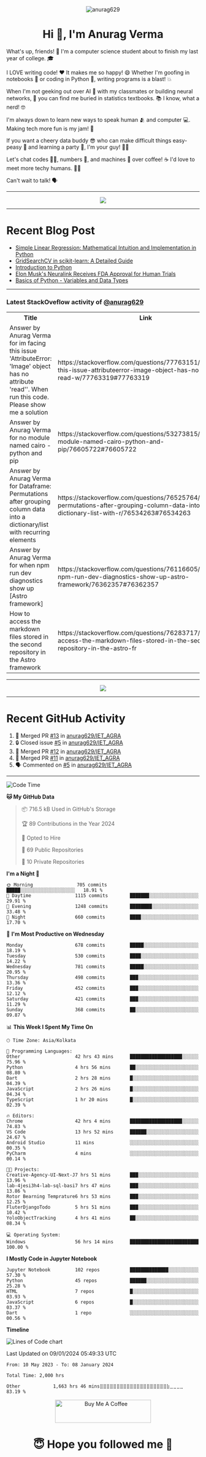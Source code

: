 

<p align="center"> <img src="https://komarev.com/ghpvc/?username=anurag629&label=Profile%20views&color=0e75b6&style=flat" alt="anurag629" /> </p>

<h1 align="center">Hi 👋, I'm Anurag Verma</h1>

What's up, friends! 👋 I'm a computer science student about to finish my last year of college. 🎓

I LOVE writing code! ❤️ It makes me so happy! 😄 Whether I'm goofing in notebooks 📓 or coding in Python 🐍, writing programs is a blast! 💥

When I'm not geeking out over AI 🤖 with my classmates or building neural networks, 🧠 you can find me buried in statistics textbooks. 📚 I know, what a nerd! 🤓

I'm always down to learn new ways to speak human 🫂 and computer 💻. Making tech more fun is my jam! 🍇

If you want a cheery data buddy 😎 who can make difficult things easy-peasy 🥝 and learning a party 🎉, I'm your guy! 🙋‍♂️

Let's chat codes 👨‍💻, numbers 🧮, and machines 🤖 over coffee! ☕ I'd love to meet more techy humans. 💁‍♂️

Can't wait to talk! 🗣️

---

<p align="center">
  <img src="https://spotify-github-profile.vercel.app/api/view.svg?uid=mwvywke3fo2gajpenodnmobfh&cover_image=true&theme=default&show_offline=false&background_color=121212&interchange=false&bar_color=53b14f&bar_color_cover=true">
</p>

---

# Recent Blog Post

<!-- BLOG-POST-LIST:START -->
- [Simple Linear Regression: Mathematical Intuition and Implementation in Python](https://codercops.tech/blog/machine-learning-algorithms/simple-linear-regression-mathematical-intuation)
- [GridSearchCV in scikit-learn: A Detailed Guide](https://codercops.tech/blog/gridsearchcv-in-scikit-learn-a-detailed-guide)
- [Introduction to Python](https://codercops.tech/blog/python-tutorial/introduction-to-python)
- [Elon Musk&#39;s Neuralink Receives FDA Approval for Human Trials](https://codercops.tech/blog/elon-musks-neuralink-receives-fda-approval-for-human-trials)
- [Basics of Python - Variables and Data Types](https://codercops.tech/blog/python-basics-of-python-variables-and-data-types)
<!-- BLOG-POST-LIST:END -->

---

### Latest StackOveflow activity of [@anurag629](https://github.com/anurag629)
<table>
  <tr><th>Title</th><th>Link</th></tr>
  <!-- STACKOVERFLOW:START --><tr><td>Answer by Anurag Verma for im facing this issue &#39;AttributeError: &#39;Image&#39; object has no attribute &#39;read&#39;&#39;. When run this code. Please show me a solution</td><td>https://stackoverflow.com/questions/77763151/im-facing-this-issue-attributeerror-image-object-has-no-attribute-read-w/77763319#77763319</td></tr><tr><td>Answer by Anurag Verma for no module named cairo - python and pip</td><td>https://stackoverflow.com/questions/53273815/no-module-named-cairo-python-and-pip/76605722#76605722</td></tr><tr><td>Answer by Anurag Verma for Dataframe: Permutations after grouping column data into a dictionary/list with recurring elements</td><td>https://stackoverflow.com/questions/76525764/dataframe-permutations-after-grouping-column-data-into-a-dictionary-list-with-r/76534263#76534263</td></tr><tr><td>Answer by Anurag Verma for when npm run dev diagnostics show up [Astro framework]</td><td>https://stackoverflow.com/questions/76116605/when-npm-run-dev-diagnostics-show-up-astro-framework/76362357#76362357</td></tr><tr><td>How to access the markdown files stored in the second repository in the Astro framework</td><td>https://stackoverflow.com/questions/76283717/how-to-access-the-markdown-files-stored-in-the-second-repository-in-the-astro-fr</td></tr><!-- STACKOVERFLOW:END -->
</table>

---

<p align="center">
  <img alig src="https://github-profile-trophy.vercel.app/?username=anurag629&theme=onedark&column=-1" />
</p>

---

# Recent GitHub Activity
<!--START_SECTION:activity-->
1. 🎉 Merged PR [#13](https://github.com/anurag629/IET_AGRA/pull/13) in [anurag629/IET_AGRA](https://github.com/anurag629/IET_AGRA)
2. 🔒 Closed issue [#5](https://github.com/anurag629/IET_AGRA/issues/5) in [anurag629/IET_AGRA](https://github.com/anurag629/IET_AGRA)
3. 🎉 Merged PR [#12](https://github.com/anurag629/IET_AGRA/pull/12) in [anurag629/IET_AGRA](https://github.com/anurag629/IET_AGRA)
4. 🎉 Merged PR [#11](https://github.com/anurag629/IET_AGRA/pull/11) in [anurag629/IET_AGRA](https://github.com/anurag629/IET_AGRA)
5. 🗣 Commented on [#5](https://github.com/anurag629/IET_AGRA/issues/5#issuecomment-1854540580) in [anurag629/IET_AGRA](https://github.com/anurag629/IET_AGRA)
<!--END_SECTION:activity-->

---

<!--START_SECTION:waka-->
![Code Time](http://img.shields.io/badge/Code%20Time-2%2C005%20hrs%202%20mins-blue)

**🐱 My GitHub Data** 

> 📦 716.5 kB Used in GitHub's Storage 
 > 
> 🏆 89 Contributions in the Year 2024
 > 
> 💼 Opted to Hire
 > 
> 📜 69 Public Repositories 
 > 
> 🔑 10 Private Repositories 
 > 
**I'm a Night 🦉** 

```text
🌞 Morning                705 commits         █████░░░░░░░░░░░░░░░░░░░░   18.91 % 
🌆 Daytime                1115 commits        ███████░░░░░░░░░░░░░░░░░░   29.91 % 
🌃 Evening                1248 commits        ████████░░░░░░░░░░░░░░░░░   33.48 % 
🌙 Night                  660 commits         ████░░░░░░░░░░░░░░░░░░░░░   17.70 % 
```
📅 **I'm Most Productive on Wednesday** 

```text
Monday                   678 commits         █████░░░░░░░░░░░░░░░░░░░░   18.19 % 
Tuesday                  530 commits         ████░░░░░░░░░░░░░░░░░░░░░   14.22 % 
Wednesday                781 commits         █████░░░░░░░░░░░░░░░░░░░░   20.95 % 
Thursday                 498 commits         ███░░░░░░░░░░░░░░░░░░░░░░   13.36 % 
Friday                   452 commits         ███░░░░░░░░░░░░░░░░░░░░░░   12.12 % 
Saturday                 421 commits         ███░░░░░░░░░░░░░░░░░░░░░░   11.29 % 
Sunday                   368 commits         ██░░░░░░░░░░░░░░░░░░░░░░░   09.87 % 
```


📊 **This Week I Spent My Time On** 

```text
🕑︎ Time Zone: Asia/Kolkata

💬 Programming Languages: 
Other                    42 hrs 43 mins      ███████████████████░░░░░░   75.96 % 
Python                   4 hrs 56 mins       ██░░░░░░░░░░░░░░░░░░░░░░░   08.80 % 
Dart                     2 hrs 28 mins       █░░░░░░░░░░░░░░░░░░░░░░░░   04.39 % 
JavaScript               2 hrs 26 mins       █░░░░░░░░░░░░░░░░░░░░░░░░   04.34 % 
TypeScript               1 hr 20 mins        █░░░░░░░░░░░░░░░░░░░░░░░░   02.39 % 

🔥 Editors: 
Chrome                   42 hrs 4 mins       ███████████████████░░░░░░   74.83 % 
VS Code                  13 hrs 52 mins      ██████░░░░░░░░░░░░░░░░░░░   24.67 % 
Android Studio           11 mins             ░░░░░░░░░░░░░░░░░░░░░░░░░   00.35 % 
PyCharm                  4 mins              ░░░░░░░░░░░░░░░░░░░░░░░░░   00.14 % 

🐱‍💻 Projects: 
Creative-Agency-UI-Next-J7 hrs 51 mins       ███░░░░░░░░░░░░░░░░░░░░░░   13.96 % 
lab-4jesi3h4-lab-sql-basi7 hrs 47 mins       ███░░░░░░░░░░░░░░░░░░░░░░   13.86 % 
Rotor Bearning Temprature6 hrs 53 mins       ███░░░░░░░░░░░░░░░░░░░░░░   12.25 % 
FluterDjangoTodo         5 hrs 51 mins       ███░░░░░░░░░░░░░░░░░░░░░░   10.42 % 
YoloObjectTracking       4 hrs 41 mins       ██░░░░░░░░░░░░░░░░░░░░░░░   08.34 % 

💻 Operating System: 
Windows                  56 hrs 14 mins      █████████████████████████   100.00 % 
```

**I Mostly Code in Jupyter Notebook** 

```text
Jupyter Notebook         102 repos           ██████████████░░░░░░░░░░░   57.30 % 
Python                   45 repos            ██████░░░░░░░░░░░░░░░░░░░   25.28 % 
HTML                     7 repos             █░░░░░░░░░░░░░░░░░░░░░░░░   03.93 % 
JavaScript               6 repos             █░░░░░░░░░░░░░░░░░░░░░░░░   03.37 % 
Dart                     1 repo              ░░░░░░░░░░░░░░░░░░░░░░░░░   00.56 % 
```



**Timeline**

![Lines of Code chart](https://raw.githubusercontent.com/anurag629/anurag629/main/assets/bar_graph.png)


 Last Updated on 09/01/2024 05:49:33 UTC
<!--END_SECTION:waka-->

<!--START_SECTION:waka-simple-->

```text
From: 10 May 2023 - To: 08 January 2024

Total Time: 2,000 hrs

Other            1,663 hrs 46 mins⣿⣿⣿⣿⣿⣿⣿⣿⣿⣿⣿⣿⣿⣿⣿⣿⣿⣿⣿⣿⣷⣀⣀⣀⣀   83.19 %
```

<!--END_SECTION:waka-simple-->

<p align="center"> 
<a href="https://www.buymeacoffee.com/anurag629" target="_blank"><img src="https://cdn.buymeacoffee.com/buttons/default-orange.png" alt="Buy Me A Coffee" height="60" width="250"></a>
</p>


<h1 align="center"> 😇 Hope you followed me 🥰  </h1>
